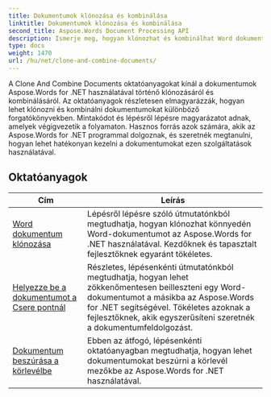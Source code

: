 ```yaml
---
title: Dokumentumok klónozása és kombinálása
linktitle: Dokumentumok klónozása és kombinálása
second_title: Aspose.Words Document Processing API
description: Ismerje meg, hogyan klónozhat és kombinálhat Word dokumentumokat az Aspose.Words for .NET programmal. Tanulja meg, hogyan hozhat létre dokumentumok másolatait, hogyan egyesíthet több dokumentumot egybe, hogyan kezelheti a szakaszokat, fejlécet és láblécet.
type: docs
weight: 1470
url: /hu/net/clone-and-combine-documents/
---
```

A Clone And Combine Documents oktatóanyagokat kínál a dokumentumok Aspose.Words for .NET használatával történő klónozásáról és kombinálásáról. Az oktatóanyagok részletesen elmagyarázzák, hogyan lehet klónozni és kombinálni dokumentumokat különböző forgatókönyvekben. Mintakódot és lépésről lépésre magyarázatot adnak, amelyek végigvezetik a folyamaton. Hasznos forrás azok számára, akik az Aspose.Words for .NET programmal dolgoznak, és szeretnék megtanulni, hogyan lehet hatékonyan kezelni a dokumentumokat ezen szolgáltatások használatával.

 ## Oktatóanyagok
| Cím | Leírás |
| --- | --- |
| [Word dokumentum klónozása](./cloning-document/) | Lépésről lépésre szóló útmutatónkból megtudhatja, hogyan klónozhat könnyedén Word-dokumentumot az Aspose.Words for .NET használatával. Kezdőknek és tapasztalt fejlesztőknek egyaránt tökéletes. |
| [Helyezze be a dokumentumot a Csere pontnál](./insert-document-at-replace/) | Részletes, lépésenkénti útmutatónkból megtudhatja, hogyan lehet zökkenőmentesen beilleszteni egy Word-dokumentumot a másikba az Aspose.Words for .NET segítségével. Tökéletes azoknak a fejlesztőknek, akik egyszerűsíteni szeretnék a dokumentumfeldolgozást. |
| [Dokumentum beszúrása a körlevélbe](./insert-document-at-mail-merge/) | Ebben az átfogó, lépésenkénti oktatóanyagban megtudhatja, hogyan lehet dokumentumokat beszúrni a körlevél mezőkbe az Aspose.Words for .NET használatával. |